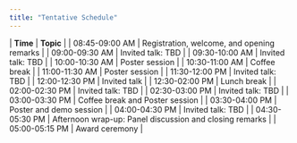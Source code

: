 ```yaml
---
title: "Tentative Schedule"
---
```


| **Time**       | **Topic**                                               |
| 08:45-09:00 AM | Registration, welcome, and opening remarks              |
| 09:00-09:30 AM | Invited talk: TBD                                       |
| 09:30-10:00 AM | Invited talk: TBD                                       |
| 10:00-10:30 AM | Poster session                                          |
| 10:30-11:00 AM | Coffee break                                            |
| 11:00-11:30 AM | Poster session                                          |
| 11:30-12:00 PM | Invited talk: TBD                                       |
| 12:00-12:30 PM | Invited talk                                            |
| 12:30-02:00 PM | Lunch break                                             |
| 02:00-02:30 PM | Invited talk: TBD                                       |
| 02:30-03:00 PM | Invited talk: TBD                                       |
| 03:00-03:30 PM | Coffee break and Poster session                         |
| 03:30-04:00 PM | Poster and demo session                                 |
| 04:00-04:30 PM | Invited talk: TBD                                       |
| 04:30-05:30 PM | Afternoon wrap-up: Panel discussion and closing remarks |
| 05:00-05:15 PM | Award ceremony                                          |

